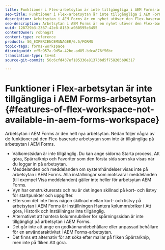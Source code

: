 ```yaml
---
title: Funktioner i Flex-arbetsytan är inte tillgängliga i AEM Forms-arbetsytan
seo-title: Funktioner i Flex-arbetsytan är inte tillgängliga i AEM Forms-arbetsytan
description: Arbetsytan i AEM Forms är en nyhet utöver den Flex-baserade arbetsytan. Läs om skillnaderna i funktioner.
seo-description: Arbetsytan i AEM Forms är en nyhet utöver den Flex-baserade arbetsytan. Läs om skillnaderna i funktioner.
uuid: 128729b3-2367-42e8-8159-a080595e8455
contentOwner: robhagat
content-type: reference
products: SG_EXPERIENCEMANAGER/6.5/FORMS
topic-tags: forms-workspace
discoiquuid: ef5c957a-9d5a-42be-ad85-bdca876f56bc
translation-type: tm+mt
source-git-commit: 56c6cfd437ef185336e81373bd5f758205b96317

---
```



# Funktioner i Flex-arbetsytan är inte tillgängliga i AEM Forms-arbetsytan {#features-of-flex-workspace-not-available-in-aem-forms-workspace}

Arbetsytan i AEM Forms är den helt nya arbetsytan. Nedan följer några av de funktioner på den Flex-baserade arbetsytan som inte är tillgängliga på arbetsytan i AEM Forms.

* Välkomstsidan är inte tillgänglig. Du kan ange sidorna Starta process, Att göra, Spärra/knip och Favoriter som den första sida som ska visas när du loggar in på arbetsytan.
* Meddelanden och meddelanden om systemhändelser visas inte på arbetsytan i AEM Forms. Alla inställningar som motsvarar meddelanden (till exempel Visa meddelanden) gäller inte heller för arbetsytan AEM Forms.
* Vyn har omstrukturerats och nu är det ingen skillnad på kort- och listvy för startpunkter och uppgifter.
* Eftersom det inte finns någon skillnad mellan kort- och listvy på arbetsytan i AEM Forms är inställningen Hantera kolumnrubriker i Att göra, Historik och Inställningar inte tillgänglig.
* Alternativet att hantera kolumnrubriker för spårningssidan är inte tillgängligt på arbetsytan i AEM Forms.
* Det går inte att ange en godkännandebehållare eller anpassad behållare för en användaraktivitet i AEM Forms-arbetsytan.
* Det finns ett alternativ för att söka efter mallar på fliken Spärra/knip, men inte på fliken Att göra.
